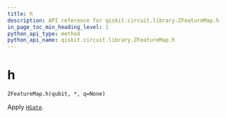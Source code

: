 ```yaml
---
title: h
description: API reference for qiskit.circuit.library.ZFeatureMap.h
in_page_toc_min_heading_level: 1
python_api_type: method
python_api_name: qiskit.circuit.library.ZFeatureMap.h
---
```


# h

<span id="qiskit.circuit.library.ZFeatureMap.h" />

`ZFeatureMap.h(qubit, *, q=None)`

Apply [`HGate`](qiskit.circuit.library.HGate "qiskit.circuit.library.HGate").

